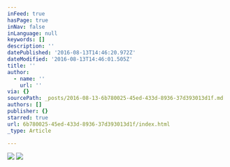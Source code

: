 ```yaml
---
inFeed: true
hasPage: true
inNav: false
inLanguage: null
keywords: []
description: ''
datePublished: '2016-08-13T14:46:20.972Z'
dateModified: '2016-08-13T14:46:01.505Z'
title: ''
author:
  - name: ''
    url: ''
via: {}
sourcePath: _posts/2016-08-13-6b780025-45ed-433d-8936-37d393013d1f.md
authors: []
publisher: {}
starred: true
url: 6b780025-45ed-433d-8936-37d393013d1f/index.html
_type: Article

---
```

![](https://the-grid-user-content.s3-us-west-2.amazonaws.com/c561ff84-fb94-408f-b38d-917ee2ba368c.jpg)
![](https://the-grid-user-content.s3-us-west-2.amazonaws.com/ecd102ee-0bb2-4327-96f1-5cf57392a6ea.jpg)